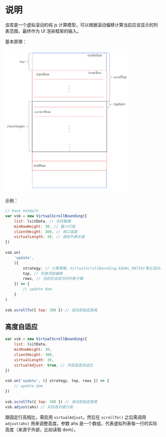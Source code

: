 # 说明

该库是一个虚拟滚动的纯 js 计算模型，可以根据滚动偏移计算当前应该显示的列表范围，最终作为 UI 渲染框架的输入。

基本原理：

<div>
    <img src="./virtual-list.png" width="400">
</div>

示例：

```js
// base example
var vsb = new VirtualScrollBounding({
    list: lsitData, // 实际数据
    minRowHeight: 30, // 最小行高
    clientHeight: 300, // 视口高度
    virtualLength: 30, // 虚拟列表长度
})

vsb.on(
    'update',
    ({
        strategy, // 计算策略，VirtualScrollBounding.EQUAL_RATIO(等比滚动)或VirtualScrollBounding.EQUAL_DIFF(等差滚动)
        top, // 列表顶部偏移
        rows, // 当前应该显示的列表子集
    }) => {
        // update dom
    }
)

vsb.scrollTo({ top: 300 }) // 滚动到指定距离
```

## 高度自适应

```js
var vsb = new VirtualScrollBounding({
    list: lsitData,
    minRowHeight: 30,
    clientHeight: 300,
    virtualLength: 30,
    virtualAdjust: true, // 开启高度自适应
})

vsb.on('update', ({ strategy, top, rows }) => {
    // update dom
})

vsb.scrollTo({ top: 300 }) // 滚动到指定距离
vsb.adjust(ahs) // 实际各列表行高
```

跟固定行高相比，需启用 `virtualAdjust`。然后在 `scrollTo()` 之后需调用 `adjust(ahs)` 用来调整高度。参数 ahs 是一个数组，代表虚拟列表每一行的实际高度（来源于外部，比如读取 dom）。
